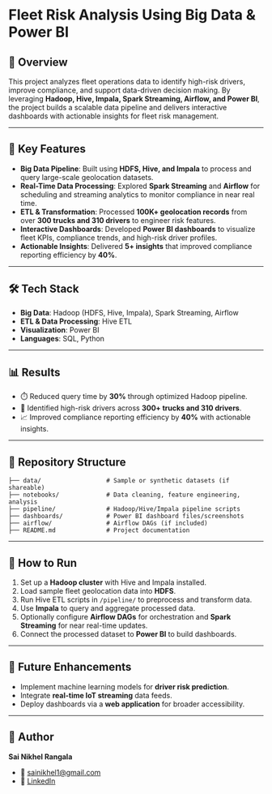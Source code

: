 # Fleet Risk Analysis Using Big Data & Power BI  

## 📌 Overview  
This project analyzes fleet operations data to identify high-risk drivers, improve compliance, and support data-driven decision making. By leveraging **Hadoop, Hive, Impala, Spark Streaming, Airflow, and Power BI**, the project builds a scalable data pipeline and delivers interactive dashboards with actionable insights for fleet risk management.  

---

## 🚀 Key Features  
- **Big Data Pipeline**: Built using **HDFS, Hive, and Impala** to process and query large-scale geolocation datasets.  
- **Real-Time Data Processing**: Explored **Spark Streaming** and **Airflow** for scheduling and streaming analytics to monitor compliance in near real time.  
- **ETL & Transformation**: Processed **100K+ geolocation records** from over **300 trucks and 310 drivers** to engineer risk features.  
- **Interactive Dashboards**: Developed **Power BI dashboards** to visualize fleet KPIs, compliance trends, and high-risk driver profiles.  
- **Actionable Insights**: Delivered **5+ insights** that improved compliance reporting efficiency by **40%**.  

---

## 🛠️ Tech Stack  
- **Big Data**: Hadoop (HDFS, Hive, Impala), Spark Streaming, Airflow  
- **ETL & Data Processing**: Hive ETL  
- **Visualization**: Power BI  
- **Languages**: SQL, Python  

---

## 📊 Results  
- ⏱️ Reduced query time by **30%** through optimized Hadoop pipeline.  
- 🚚 Identified high-risk drivers across **300+ trucks and 310 drivers**.  
- 📈 Improved compliance reporting efficiency by **40%** with actionable insights.  

---

## 📂 Repository Structure  
```
├── data/                  # Sample or synthetic datasets (if shareable)
├── notebooks/             # Data cleaning, feature engineering, analysis
├── pipeline/              # Hadoop/Hive/Impala pipeline scripts
├── dashboards/            # Power BI dashboard files/screenshots
├── airflow/               # Airflow DAGs (if included)
├── README.md              # Project documentation
```

---

## 📖 How to Run  
1. Set up a **Hadoop cluster** with Hive and Impala installed.  
2. Load sample fleet geolocation data into **HDFS**.  
3. Run Hive ETL scripts in `/pipeline/` to preprocess and transform data.  
4. Use **Impala** to query and aggregate processed data.  
5. Optionally configure **Airflow DAGs** for orchestration and **Spark Streaming** for near real-time updates.  
6. Connect the processed dataset to **Power BI** to build dashboards.  

---

## 🔮 Future Enhancements  
- Implement machine learning models for **driver risk prediction**.  
- Integrate **real-time IoT streaming** data feeds.  
- Deploy dashboards via a **web application** for broader accessibility.  

---

## 👤 Author  
**Sai Nikhel Rangala**  
- 📧 [sainikhel1@gmail.com](mailto:sainikhel1@gmail.com)  
- 🔗 [LinkedIn](https://www.linkedin.com/in/sai-nikhel-rangala)  
